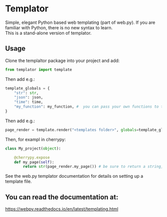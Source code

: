 # Templator
Simple, elegant Python based web templating (part of web.py).
If you are familiar with Python, there is no new syntax to learn.  
This is a stand-alone version of templator.

## Usage
Clone the templaltor package into your project and add: 
```python
from templator import template
```
Then add e.g.:
```python
template_globals = {  
    "str": str,  
    "json": json,  
    "time": time,  
    "my_function": my_function, #  you can pass your own functions to templator.  
}
```
Then add e.g.:
```python
page_render = template.render("<templates folder>", globals=template_globals, <base="page_base">)
```
Then, for exampl in cherrypy:
```python
class My_project(object):

    @cherrypy.expose
    def my_page(self):  
        return str(page_render.my_page()) # be sure to return a string, my_page == template file.
```
See the web.py templator documentation for details on setting up a template file.

## You can read the documentation at:
https://webpy.readthedocs.io/en/latest/templating.html
